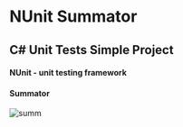 # NUnit Summator

## C# Unit Tests Simple Project

#### NUnit - unit testing framework

#### Summator

![summ](https://user-images.githubusercontent.com/90700181/217652538-518970f8-902d-4562-8fea-d6d61a65f476.png)
